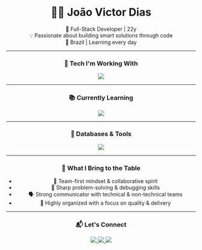 <div align="center">

# 👨‍💻 João Victor Dias

🎯 Full-Stack Developer | 22y  
💡 Passionate about building smart solutions through code  
📍 Brazil | Learning every day

---

### 🚀 Tech I'm Working With

<img src="https://skillicons.dev/icons?i=nodejs,ts,react,nextjs,tailwind,prisma&theme=dark" />

---

### 📚 Currently Learning

<img src="https://skillicons.dev/icons?i=php,laravel,docker&theme=dark" />

---

### 💾 Databases & Tools

<img src="https://skillicons.dev/icons?i=mysql,postgres,git,vscode,ubuntu,windows,github&theme=dark" />

---

### 🧠 What I Bring to the Table

- 🤝 Team-first mindset & collaborative spirit  
- 🧩 Sharp problem-solving & debugging skills  
- 🗣️ Strong communicator with technical & non-technical teams  
- 📂 Highly organized with a focus on quality & delivery  

---

### 📬 Let's Connect

<a href="https://linkedin.com/in/joao-victor-dias-0026a7266" target="_blank">
  <img src="https://img.shields.io/badge/LinkedIn-0A66C2?style=for-the-badge&logo=linkedin&logoColor=white" />
</a>
<a href="https://instagram.com/jdias_v" target="_blank">
  <img src="https://img.shields.io/badge/Instagram-E4405F?style=for-the-badge&logo=instagram&logoColor=white" />
</a>
<a href="https://discord.com/users/1137523691589210163" target="_blank">
  <img src="https://img.shields.io/badge/Discord-7289DA?style=for-the-badge&logo=discord&logoColor=white" />
</a>

</div>
